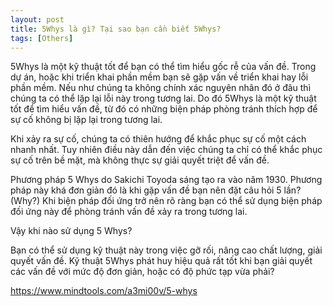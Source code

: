 ```yaml
---
layout: post
title: 5Whys là gì? Tại sao bạn cần biết 5Whys?
tags: [Others]
---
```


5Whys là một kỹ thuật tốt để bạn có thể tìm hiểu gốc rễ của vấn đề. Trong dự án, hoặc khi triển khai phần mềm bạn sẽ gặp vấn
về triển khai hay lỗi phần mềm. Nếu như chúng ta không chính xác nguyên nhân đó ở đâu thì chúng ta có thể lặp lại lỗi này trong 
tương lai. Do đó 5Whys là một kỹ thuật tốt để tìm hiểu vấn đề, từ đó có những biện pháp phòng tránh thích hợp để sự cố không
bị lặp lại trong tương lai.

Khi xảy ra sự cố, chúng ta có thiên hướng để khắc phục sự cố một cách nhanh nhất. Tuy nhiên điều này dẫn đến việc chúng ta chỉ có thể khắc phục sự cố trên bề mặt, mà không thực sự giải quyết triệt để vấn đề.

Phương pháp 5 Whys do Sakichi Toyoda sáng tạo ra vào năm 1930. Phương pháp này khá đơn giản đó là khi gặp vấn đề bạn nên đặt câu hỏi 5 lần? (Why?) Khi biện pháp đối ứng trở nên rõ ràng bạn có thể sử dụng biện pháp đối ứng này để phòng tránh vấn đề xảy ra trong tương lai.

Vậy khi nào sử dụng 5 Whys?

Bạn có thể sử dụng kỹ thuật này trong việc gỡ rối, nâng cao chất lượng, giải quyết vấn đề. Kỹ thuật 5Whys phát huy hiệu quả 
rất tốt khi bạn giải quyết các vấn đề với mức độ đơn giản, hoặc có độ phức tạp vừa phải?

https://www.mindtools.com/a3mi00v/5-whys
